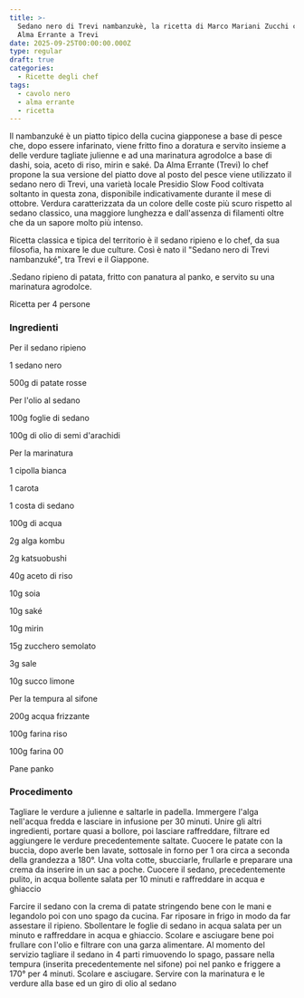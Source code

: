```yaml
---
title: >-
  Sedano nero di Trevi nambanzukè, la ricetta di Marco Mariani Zucchi chef di
  Alma Errante a Trevi
date: 2025-09-25T00:00:00.000Z
type: regular
draft: true
categories:
  - Ricette degli chef
tags:
  - cavolo nero
  - alma errante
  - ricetta
---
```


Il nambanzuké è un piatto tipico della cucina giapponese a base di pesce che, dopo essere infarinato, viene fritto fino a doratura e servito insieme a delle verdure tagliate julienne e ad una marinatura agrodolce a base di dashi, soia, aceto di riso, mirin e saké. Da Alma Errante (Trevi) lo chef propone la sua versione del piatto dove al posto del pesce viene utilizzato il sedano nero di Trevi, una varietà locale Presidio Slow Food coltivata soltanto in questa zona, disponibile indicativamente durante il mese di ottobre. Verdura caratterizzata da un colore delle coste più scuro rispetto al sedano classico, una maggiore lunghezza e dall'assenza di filamenti oltre che da un sapore molto più intenso.

Ricetta classica e tipica del territorio è il sedano ripieno e lo chef, da sua filosofia, ha mixare le due culture. Così è nato il "Sedano nero di Trevi nambanzuké", tra Trevi e il Giappone.

.Sedano ripieno di patata, fritto con panatura al panko, e servito su una marinatura agrodolce.

Ricetta per 4 persone

### Ingredienti

Per il sedano ripieno

1 sedano nero

500g di patate rosse

Per l'olio al sedano

100g foglie di sedano

100g di olio di semi d'arachidi

Per la marinatura

1 cipolla bianca

1 carota

1 costa di sedano

100g di acqua

2g alga kombu

2g katsuobushi

40g aceto di riso

10g soia

10g saké 

10g mirin 

15g zucchero semolato 

3g sale

10g succo limone

Per la tempura al sifone

200g acqua frizzante

100g farina riso 

100g farina 00

Pane panko

### Procedimento

Tagliare le verdure a julienne e saltarle in padella. Immergere l'alga nell'acqua fredda e lasciare in infusione per 30 minuti. Unire gli altri ingredienti, portare quasi a bollore, poi lasciare raffreddare, filtrare ed aggiungere le verdure precedentemente saltate. Cuocere le patate con la buccia, dopo averle ben lavate, sottosale in forno per 1 ora circa a seconda della grandezza a 180°. Una volta cotte, sbucciarle, frullarle e preparare una crema da inserire in un sac a poche. Cuocere il sedano, precedentemente pulito, in acqua bollente salata per 10 minuti e raffreddare in acqua e ghiaccio 

Farcire il sedano con la crema di patate stringendo bene con le mani e legandolo poi con uno spago da cucina. Far riposare in frigo in modo da far assestare il ripieno. Sbollentare le foglie di sedano in acqua salata per un minuto e raffreddare in acqua e ghiaccio. Scolare e asciugare bene poi frullare con l'olio e filtrare con una garza alimentare. Al momento del servizio tagliare il sedano in 4 parti rimuovendo lo spago, passare nella tempura (inserita precedentemente nel sifone) poi nel panko e friggere a 170° per 4 minuti. Scolare e asciugare. Servire con la marinatura e le verdure alla base ed un giro di olio al sedano
